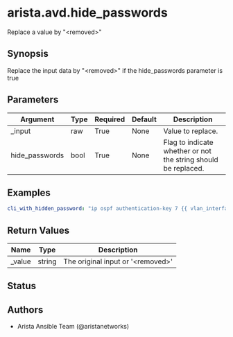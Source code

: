 # arista.avd.hide_passwords

Replace a value by \"\<removed\>\"

## Synopsis

Replace the input data by \"\<removed\>\" if the hide\_passwords parameter is true

## Parameters

| Argument | Type | Required | Default | Description |
| -------- | ---- | -------- | ------- | ----------- |
| _input | raw | True | None | Value to replace\. |
| hide_passwords | bool | True | None | Flag to indicate whether or not the string should be replaced\. |

## Examples

```yaml
cli_with_hidden_password: "ip ospf authentication-key 7 {{ vlan_interface.ospf_authentication_key | arista.avd.hide_passwords(true) }}"
```

## Return Values

| Name | Type | Description |
| ---- | ---- | ----------- |
| _value | string | The original input or \'\<removed\>\' |

## Status

## Authors

- Arista Ansible Team (@aristanetworks)
